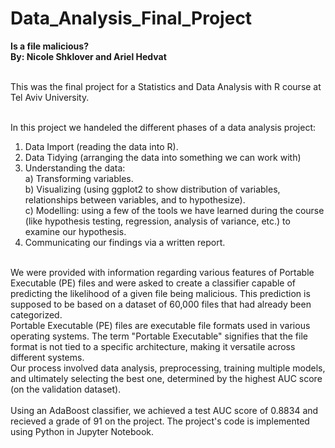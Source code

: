 # Data_Analysis_Final_Project
**Is a file malicious?** <br>
**By: Nicole Shklover and Ariel Hedvat**<br><br>

This was the final project for a Statistics and Data Analysis with R course at Tel Aviv University. <br><br>

In this project we handeled the different phases of a data analysis project: <br>
1. Data Import (reading the data into R).
2. Data Tidying (arranging the data into something we can work with)
3. Understanding the data: <br>
  a) Transforming variables. <br>
  b) Visualizing (using ggplot2 to show distribution of variables, relationships between variables, and to hypothesize). <br>
  c) Modelling: using a few of the tools we have learned during the course (like hypothesis testing, regression, analysis of variance, etc.) to examine our hypothesis. <br>
4. Communicating our findings via a written report. <br><br>


We were provided with information regarding various features of Portable Executable (PE) files and were asked to create a classifier capable of predicting the likelihood of a given file being malicious. This prediction is supposed to be based on a dataset of 60,000 files that had already been categorized.<br>
Portable Executable (PE) files are executable file formats used in various operating systems. The term "Portable Executable" signifies that the file format is not tied to a specific architecture, making it versatile across different systems.<br>
Our process involved data analysis, preprocessing, training multiple models, and ultimately selecting the best one, determined by the highest AUC score (on the validation dataset). <br><br>
Using an AdaBoost classifier, we achieved a test AUC score of 0.8834 and recieved a grade of 91 on the project.
The project's code is implemented using Python in Jupyter Notebook.<br><br>
